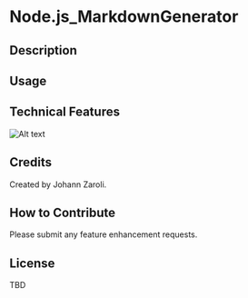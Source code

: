 # Node.js_MarkdownGenerator
## Description
## Usage
## Technical Features
![Alt text](assets/images/readme.jpg)
## Credits
Created by Johann Zaroli.
## How to Contribute
Please submit any feature enhancement requests.
## License
TBD